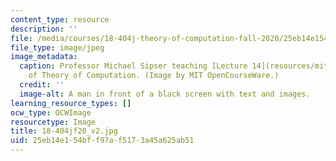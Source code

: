 ```yaml
---
content_type: resource
description: ''
file: /media/courses/18-404j-theory-of-computation-fall-2020/25eb14e154bff97af5173a45a625ab51_18-404jf20_v2.jpg
file_type: image/jpeg
image_metadata:
  caption: Professor Michael Sipser teaching [Lecture 14](resources/mit18_404f20_lec14-1)
    of Theory of Computation. (Image by MIT OpenCourseWare.)
  credit: ''
  image-alt: A man in front of a black screen with text and images.
learning_resource_types: []
ocw_type: OCWImage
resourcetype: Image
title: 18-404jf20_v2.jpg
uid: 25eb14e1-54bf-f97a-f517-3a45a625ab51
---
```

